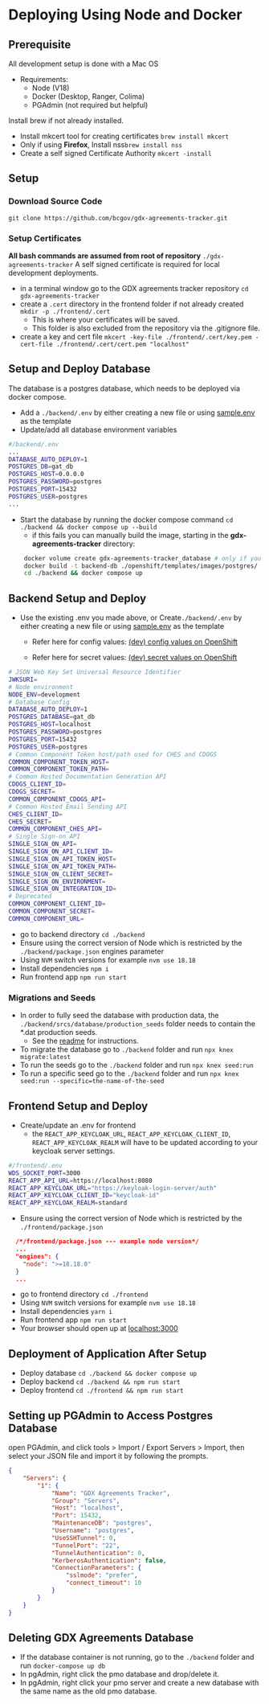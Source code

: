 # Deploying Using Node and Docker

## Prerequisite

All development setup is done with a Mac OS

- Requirements:
  - Node (V18)
  - Docker (Desktop, Ranger, Colima)
  - PGAdmin (not required but helpful)

Install brew if not already installed.

- Install mkcert tool for creating certificates `brew install mkcert`
- Only if using **Firefox**, Install nss`brew install nss`
- Create a self signed Certificate Authority `mkcert -install`

## Setup

### Download Source Code

`git clone https://github.com/bcgov/gdx-agreements-tracker.git`

### Setup Certificates

**All bash commands are assumed from root of repository** `./gdx-agreements-tracker`
A self signed certificate is required for local development deployments.

- in a terminal window go to the GDX agreements tracker repository `cd gdx-agreements-tracker`
- create a `.cert` directory in the frontend folder if not already created `mkdir -p ./frontend/.cert`
  - This is where your certificates will be saved.
  - This folder is also excluded from the repository via the .gitignore file.
- create a key and cert file `mkcert -key-file ./frontend/.cert/key.pem -cert-file ./frontend/.cert/cert.pem "localhost"`

## Setup and Deploy Database

The database is a postgres database, which needs to be deployed via docker compose.

- Add a `./backend/.env` by either creating a new file or using [sample.env](https://github.com/bcgov/gdx-agreements-tracker/blob/development/backend/sample.env) as the template
- Update/add all database environment variables

```sh
#/backend/.env
...
DATABASE_AUTO_DEPLOY=1
POSTGRES_DB=gat_db
POSTGRES_HOST=0.0.0.0
POSTGRES_PASSWORD=postgres
POSTGRES_PORT=15432
POSTGRES_USER=postgres
...
```

- Start the database by running the docker compose command `cd ./backend && docker compose up --build`
  - if this fails you can manually build the image, starting in the **gdx-agreements-tracker** directory:
  ```bash
   docker volume create gdx-agreements-tracker_database # only if you have no volume set up to hold the database
   docker build -t backend-db ./openshift/templates/images/postgres/
   cd ./backend && docker compose up
  ```

## Backend Setup and Deploy

- Use the existing .env you made above, or Create`./backend/.env` by either creating a new file or using [sample.env](https://github.com/bcgov/gdx-agreements-tracker/blob/development/backend/sample.env) as the template

  - Refer here for config values:
    [(dev) config values on OpenShift](https://console.apps.silver.devops.gov.bc.ca/k8s/ns/acd38d-dev/configmaps/0-gdx-agreements-tracker-api-env-config/yaml)

  - Refer here for secret values:
    [(dev) secret values on OpenShift](https://console.apps.silver.devops.gov.bc.ca/k8s/ns/acd38d-dev/secrets/pmo-secrets-7f57hmd56g/yaml)

```sh
# JSON Web Key Set Universal Resource Identifier
JWKSURI=
# Node environment
NODE_ENV=development
# Database Config
DATABASE_AUTO_DEPLOY=1
POSTGRES_DATABASE=gat_db
POSTGRES_HOST=localhost
POSTGRES_PASSWORD=postgres
POSTGRES_PORT=15432
POSTGRES_USER=postgres
# Common Component Token host/path used for CHES and CDOGS
COMMON_COMPONENT_TOKEN_HOST=
COMMON_COMPONENT_TOKEN_PATH=
# Common Hosted Documentation Generation API
CDOGS_CLIENT_ID=
CDOGS_SECRET=
COMMON_COMPONENT_CDOGS_API=
# Common Hosted Email Sending API
CHES_CLIENT_ID=
CHES_SECRET=
COMMON_COMPONENT_CHES_API=
# Single Sign-on API
SINGLE_SIGN_ON_API=
SINGLE_SIGN_ON_API_CLIENT_ID=
SINGLE_SIGN_ON_API_TOKEN_HOST=
SINGLE_SIGN_ON_API_TOKEN_PATH=
SINGLE_SIGN_ON_CLIENT_SECRET=
SINGLE_SIGN_ON_ENVIRONMENT=
SINGLE_SIGN_ON_INTEGRATION_ID=
# Deprecated
COMMON_COMPONENT_CLIENT_ID=
COMMON_COMPONENT_SECRET=
COMMON_COMPONENT_URL=
```

- go to backend directory `cd ./backend`
- Ensure using the correct version of Node which is restricted by the `./backend/package.json` engines parameter
- Using `NVM` switch versions for example `nvm use 18.18`
- Install dependencies `npm i`
- Run frontend app `npm run start`

### Migrations and Seeds

- In order to fully seed the database with production data, the `./backend/srcs/database/production_seeds` folder needs to contain the \*.dat production seeds.
  - See the [readme](https://apps.itsm.gov.bc.ca/bitbucket/projects/DES/repos/pmo-mssql-converter/browse/README.md?useDefaultHandler=true#50) for instructions.
- To migrate the database go to `./backend` folder and run `npx knex migrate:latest`
- To run the seeds go to the `./backend` folder and run `npx knex seed:run`
- To run a specific seed go to the `./backend` folder and run `npx knex seed:run --specific=the-name-of-the-seed`

## Frontend Setup and Deploy

- Create/update an .env for frontend
  - the `REACT_APP_KEYCLOAK_URL`, `REACT_APP_KEYCLOAK_CLIENT_ID`, `REACT_APP_KEYCLOAK_REALM` will have to be updated according to your keycloak server settings.

```sh
#/frontend/.env
WDS_SOCKET_PORT=3000
REACT_APP_API_URL=https://localhost:8080
REACT_APP_KEYCLOAK_URL="https://keyloak-login-server/auth"
REACT_APP_KEYCLOAK_CLIENT_ID="keycloak-id"
REACT_APP_KEYCLOAK_REALM=standard
```

- Ensure using the correct version of Node which is restricted by the `./frontend/package.json`

```json
  /*/frontend/package.json --- example node version*/
  ...
  "engines": {
    "node": ">=18.18.0"
  }
  ...
```

- go to frontend directory `cd ./frontend`
- Using `NVM` switch versions for example `nvm use 18.18`
- Install dependencies `yarn i`
- Run frontend app `npm run start`
- Your browser should open up at [localhost:3000](https://localhost:3000)

## Deployment of Application After Setup

- Deploy database `cd ./backend && docker compose up`
- Deploy backend `cd ./backend && npm run start`
- Deploy frontend `cd ./frontend && npm run start`

## Setting up PGAdmin to Access Postgres Database

open PGAdmin, and click tools > Import / Export Servers > Import,
then select your JSON file and import it by following the prompts.

```JSON
{
    "Servers": {
        "1": {
            "Name": "GDX Agreements Tracker",
            "Group": "Servers",
            "Host": "localhost",
            "Port": 15432,
            "MaintenanceDB": "postgres",
            "Username": "postgres",
            "UseSSHTunnel": 0,
            "TunnelPort": "22",
            "TunnelAuthentication": 0,
            "KerberosAuthentication": false,
            "ConnectionParameters": {
                "sslmode": "prefer",
                "connect_timeout": 10
            }
        }
    }
}
```

## Deleting GDX Agreements Database

- If the database container is not running, go to the `./backend` folder and run `docker-compose up db`
- In pgAdmin, right click the pmo database and drop/delete it.
- In pgAdmin, right click your pmo server and create a new database with the same name as the old pmo database.

